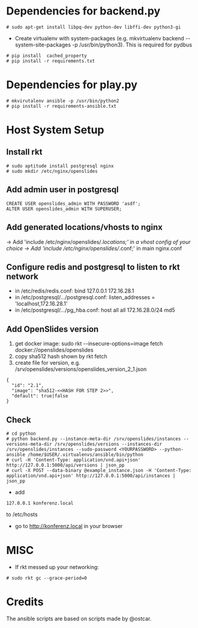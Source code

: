 Dependencies for backend.py
===========================

```
# sudo apt-get install libpq-dev python-dev libffi-dev python3-gi
```

- Create virtualenv with system-packages (e.g. mkvirtualenv backend --system-site-packages -p /usr/bin/python3). This is required for pydbus

```
# pip install  cached_property
# pip install -r requirements.txt
```

Dependencies for play.py
========================

```
# mkvirutalenv ansible -p /usr/bin/python2
# pip install -r requirements-ansible.txt
```

Host System Setup
=================

Install rkt
-----------

```
# sudo aptitude install postgresql nginx
# sudo mkdir /etc/nginx/openslides
```

Add admin user in postgresql
----------------------------

```
CREATE USER openslides_admin WITH PASSWORD 'asdf';
ALTER USER openslides_admin WITH SUPERUSER;
```

Add generated locations/vhosts to nginx
---------------------------------------

-> Add 'include /etc/nginx/openslides/*.locations;' in a vhost config of your choice
-> Add 'include /etc/nginx/openslides/*.conf;' in main nginx.conf

Configure redis and postgresql to listen to rkt network
-------------------------------------------------------

- in /etc/redis/redis.conf: bind 127.0.0.1 172.16.28.1
- in /etc/postgresql/.../postgresql.conf: listen_addresses = 'localhost,172.16.28.1'
- in /etc/postgresql/.../pg_hba.conf: host  all  all 172.16.28.0/24 md5

Add OpenSlides version
----------------------

1. get docker image: sudo rkt --insecure-options=image fetch docker://openslides/openslides
2. copy sha512 hash shown by rkt fetch
3. create file for version, e.g. /srv/openslides/versions/openslides_version_2_1.json
```
{
  "id": "2.1",
  "image": "sha512-<<HASH FOR STEP 2>>",
  "default": true|false
}
```

Check
-----

```
# cd python
# python backend.py --instance-meta-dir /srv/openslides/instances --versions-meta-dir /srv/openslides/versions --instances-dir /srv/openslides/instances --sudo-password <YOURPASSWORD> --python-ansible /home/$USER/.virtualenvs/ansible/bin/python
# curl -H 'Content-Type: application/vnd.api+json' http://127.0.0.1:5000/api/versions | json_pp
# curl -X POST --data-binary @example_instance.json -H 'Content-Type: application/vnd.api+json' http://127.0.0.1:5000/api/instances | json_pp
```
- add
```
127.0.0.1 konferenz.local
```
to /etc/hosts

- go to http://konferenz.local in your browser

MISC
====

- If rkt messed up your networking:

```
# sudo rkt gc --grace-period=0
```

Credits
=======

The ansible scripts are based on scripts made by @ostcar.
